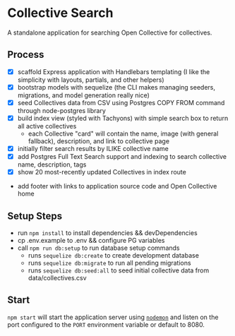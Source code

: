 # Collective Search

A standalone application for searching Open Collective for collectives.

## Process

- [X] scaffold Express application with Handlebars templating (I like the simplicity with layouts, partials, and other helpers)
- [X] bootstrap models with sequelize (the CLI makes managing seeders, migrations, and model generation really nice)
- [X] seed Collectives data from CSV using Postgres COPY FROM command through node-postgres library
- [X] build index view (styled with Tachyons) with simple search box to return all active collectives
  - each Collective "card" will contain the name, image (with general fallback), description, and link to collective page
- [X] initially filter search results by ILIKE collective name
- [X] add Postgres Full Text Search support and indexing to search collective name, description, tags
- [X] show 20 most-recently updated Collectives in index route
- add footer with links to application source code and Open Collective home

## Setup Steps

- run `npm install` to install dependencies && devDependencies
- cp .env.example to .env && configure PG variables
- call `npm run db:setup` to run database setup commands
  - runs `sequelize db:create` to create development database
  - runs `sequelize db:migrate` to run all pending migrations
  - runs `sequelize db:seed:all` to seed initial collective data from data/collectives.csv

## Start

`npm start` will start the application server using [`nodemon`](https://www.npmjs.com/package/nodemon) and listen on the port configured to the `PORT` environment variable or default to 8080.
